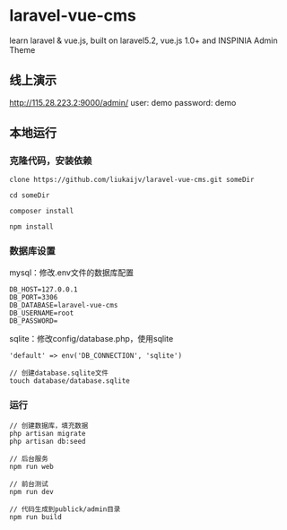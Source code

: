 # laravel-vue-cms

learn laravel & vue.js, built on laravel5.2, vue.js 1.0+ and INSPINIA Admin Theme

## 线上演示

http://115.28.223.2:9000/admin/
user: demo
password: demo

## 本地运行

### 克隆代码，安装依赖

```
clone https://github.com/liukaijv/laravel-vue-cms.git someDir

cd someDir

composer install

npm install

```

### 数据库设置

mysql：修改.env文件的数据库配置

```
DB_HOST=127.0.0.1
DB_PORT=3306
DB_DATABASE=laravel-vue-cms
DB_USERNAME=root
DB_PASSWORD=

```

sqlite：修改config/database.php，使用sqlite

```
'default' => env('DB_CONNECTION', 'sqlite')

// 创建database.sqlite文件
touch database/database.sqlite

```


### 运行

```
// 创建数据库，填充数据
php artisan migrate
php artisan db:seed

// 后台服务
npm run web

// 前台测试
npm run dev

// 代码生成到publick/admin目录
npm run build

```
